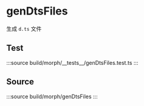 # genDtsFiles

生成 `d.ts` 文件

## Test

:::source
build/morph/\_\_tests\_\_/genDtsFiles.test.ts
:::

## Source

:::source
build/morph/genDtsFiles
:::